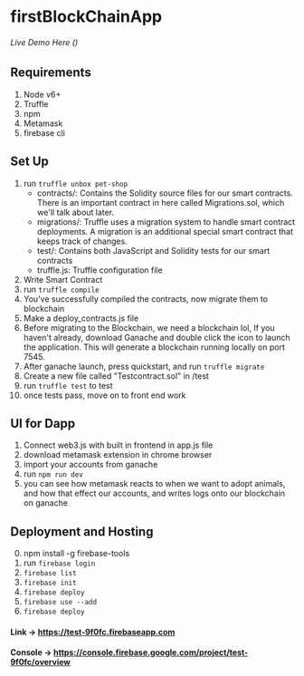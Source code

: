 # firstBlockChainApp
###### Live Demo Here ()

## Requirements
1. Node v6+
2. Truffle
3. npm
4. Metamask
5. firebase cli

## Set Up 
1. run ```truffle unbox pet-shop```
	- contracts/: Contains the Solidity source files for our smart contracts. There is an important contract in here called Migrations.sol, which we'll talk about later.
	- migrations/: Truffle uses a migration system to handle smart contract deployments. A migration is an additional special smart contract that keeps track of changes.
	- test/: Contains both JavaScript and Solidity tests for our smart contracts
	- truffle.js: Truffle configuration file
2. Write Smart Contract
3. run ```truffle compile```
4. You've successfully compiled the contracts, now migrate them to blockchain
5. Make a deploy_contracts.js file
6. Before migrating to the Blockchain, we need a blockchain lol, If you haven't already, download Ganache and double click the icon to launch the application. This will generate a blockchain running locally on port 7545.
7. After ganache launch, press quickstart, and run ```truffle migrate```
8. Create a new file called "Testcontract.sol" in /test
9. run ```truffle test``` to test
10. once tests pass, move on to front end work

## UI for Dapp
1. Connect web3.js with built in frontend in app.js file
2. download metamask extension in chrome browser
3. import your accounts from ganache
4. run ```npm run dev```
5. you can see how metamask reacts to when we want to adopt animals, and how that effect our accounts, and writes logs onto our blockchain on ganache

## Deployment and Hosting
0. npm install -g firebase-tools
1. run ```firebase login```
2. ```firebase list```
3. ```firebase init``` 
4. ```firebase deploy```
5. ```firebase use --add```
6. ```firebase deploy```

#### Link -> https://test-9f0fc.firebaseapp.com
#### Console -> https://console.firebase.google.com/project/test-9f0fc/overview




